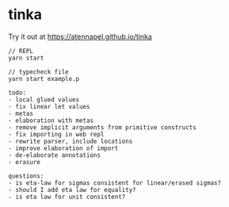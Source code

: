 # tinka

Try it out at https://atennapel.github.io/tinka

```
// REPL
yarn start

// typecheck file
yarn start example.p
```

```
todo:
- local glued values
- fix linear let values
- metas
- elaboration with metas
- remove implicit arguments from primitive constructs
- fix importing in web repl
- rewrite parser, include locations
- improve elaboration of import
- de-elaborate annotations
- erasure
```

```
questions:
- is eta-law for sigmas consistent for linear/erased sigmas?
- should I add eta law for equality?
- is eta law for unit consistent?
```
